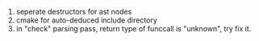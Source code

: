 1. seperate destructors for ast nodes
2. cmake for auto-deduced include directory
3. in "check" parsing pass, return type of funccall is "unknown", try fix it.
